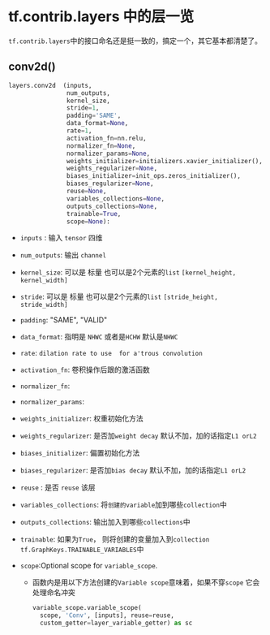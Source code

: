 # tf.contrib.layers 中的层一览

`tf.contrib.layers`中的接口命名还是挺一致的，搞定一个，其它基本都清楚了。

## conv2d()

```python
layers.conv2d  (inputs,
                num_outputs,
                kernel_size,
                stride=1,
                padding='SAME',
                data_format=None,
                rate=1,
                activation_fn=nn.relu,
                normalizer_fn=None,
                normalizer_params=None,
                weights_initializer=initializers.xavier_initializer(),
                weights_regularizer=None,
                biases_initializer=init_ops.zeros_initializer(),
                biases_regularizer=None,
                reuse=None,
                variables_collections=None,
                outputs_collections=None,
                trainable=True,
                scope=None):
```

* `inputs` : 输入 `tensor` 四维

* `num_outputs`: 输出 `channel` 

* `kernel_size`: 可以是 标量 也可以是2个元素的`list` `[kernel_height, kernel_width]` 

* `stride`: 可以是 标量 也可以是2个元素的`list` `[stride_height, stride_width]`

* `padding`: "SAME", "VALID"

*  `data_format`: 指明是 `NHWC` 或者是`HCHW` 默认是`NHWC`

* `rate`: `dilation rate to use  for a'trous convolution`

* `activation_fn`: 卷积操作后跟的激活函数

* `normalizer_fn`:

* `normalizer_params`:

* `weights_initializer`: 权重初始化方法

* `weights_regularizer`: 是否加`weight decay` 默认不加，加的话指定`L1 orL2`

* `biases_initializer`: 偏置初始化方法

* `biases_regularizer`: 是否加`bias decay` 默认不加，加的话指定`L1 orL2`

* `reuse` : 是否 `reuse` 该层

* `variables_collections`: 将`创建的variable`加到哪些`collection`中

* `outputs_collections`: 输出加入到哪些`collections`中

* `trainable`: 如果为`True`， 则将创建的变量加入到`collection` `tf.GraphKeys.TRAINABLE_VARIABLES`中

* `scope`:Optional scope for `variable_scope`.

  * 函数内是用以下方法创建的`Variable scope`意味着，如果不穿`scope` 它会处理命名冲突
    ``` python
    variable_scope.variable_scope(
      scope, 'Conv', [inputs], reuse=reuse,
      custom_getter=layer_variable_getter) as sc
    ```


